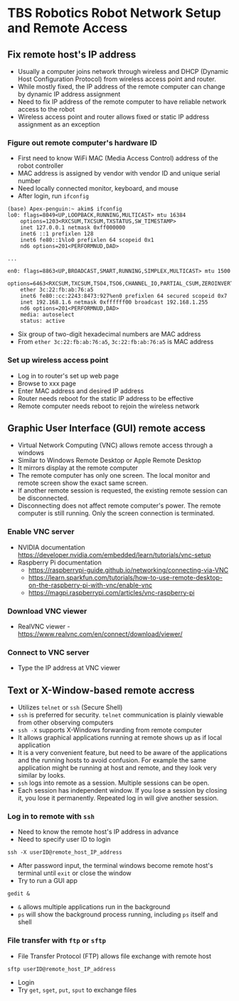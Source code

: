 # TBS Robotics Robot Network Setup and Remote Access
## Fix remote host's IP address
- Usually a computer joins network through wireless and DHCP (Dynamic Host Configuration Protocol) from wireless access point and router.
- While mostly fixed, the IP address of the remote computer can change by dynamic IP address assignment
- Need to fix IP address of the remote computer to have reliable network access to the robot
- Wireless access point and router allows fixed or static IP address assignment as an exception
### Figure out remote computer's hardware ID
- First need to know WiFi MAC (Media Access Control) address of the robot controller
- MAC address is assigned by vendor with vendor ID and unique serial number
- Need locally connected monitor, keyboard, and mouse
- After login, run `ifconfig`
```
(base) Apex-penguin:~ akim$ ifconfig
lo0: flags=8049<UP,LOOPBACK,RUNNING,MULTICAST> mtu 16384
	options=1203<RXCSUM,TXCSUM,TXSTATUS,SW_TIMESTAMP>
	inet 127.0.0.1 netmask 0xff000000 
	inet6 ::1 prefixlen 128 
	inet6 fe80::1%lo0 prefixlen 64 scopeid 0x1 
	nd6 options=201<PERFORMNUD,DAD>

...

en0: flags=8863<UP,BROADCAST,SMART,RUNNING,SIMPLEX,MULTICAST> mtu 1500
	options=6463<RXCSUM,TXCSUM,TSO4,TSO6,CHANNEL_IO,PARTIAL_CSUM,ZEROINVERT_CSUM>
	ether 3c:22:fb:ab:76:a5 
	inet6 fe80::cc:2243:8473:927%en0 prefixlen 64 secured scopeid 0x7 
	inet 192.168.1.6 netmask 0xffffff00 broadcast 192.168.1.255
	nd6 options=201<PERFORMNUD,DAD>
	media: autoselect
	status: active
```
- Six group of two-digit hexadecimal numbers are MAC address
- From `ether 3c:22:fb:ab:76:a5`, `3c:22:fb:ab:76:a5` is MAC address
### Set up wireless access point
- Log in to router's set up web page
- Browse to xxx page
- Enter MAC address and desired IP address
- Router needs reboot for the static IP address to be effective
- Remote computer needs reboot to rejoin the wireless network
## Graphic User Interface (GUI) remote access
- Virtual Network Computing (VNC) allows remote access through a windows
- Similar to Windows Remote Desktop or Apple Remote Desktop
- It mirrors display at the remote computer
- The remote computer has only one screen. The local monitor and remote screen show the exact same screen.
- If another remote session is requested, the existing remote session can be disconnected.
- Disconnecting does not affect remote computer's power. The remote computer is still running. Only the screen connection is terminated.
### Enable VNC server
- NVIDIA documentation https://developer.nvidia.com/embedded/learn/tutorials/vnc-setup
- Raspberry Pi documentation
  - https://raspberrypi-guide.github.io/networking/connecting-via-VNC
  - https://learn.sparkfun.com/tutorials/how-to-use-remote-desktop-on-the-raspberry-pi-with-vnc/enable-vnc
  - https://magpi.raspberrypi.com/articles/vnc-raspberry-pi
### Download VNC viewer
- RealVNC viewer - https://www.realvnc.com/en/connect/download/viewer/
### Connect to VNC server
- Type the IP address at VNC viewer
## Text or X-Window-based remote accress
- Utilizes `telnet` or `ssh` (Secure Shell)
- `ssh` is preferred for security. `telnet` communication is plainly viewable from other observing computers
- `ssh -X` supports X-Windows forwarding from remote computer
- It allows graphical applications running at remote shows up as if local application
- It is a very convenient feature, but need to be aware of the applications and the running hosts to avoid confusion. For example the same application might be running at host and remote, and they look very similar by looks.
- `ssh` logs into remote as a session. Multiple sessions can be open. 
- Each session has independent window. If you lose a session by closing it, you lose it permanently. Repeated log in will give another session.
### Log in to remote with `ssh`
- Need to know the remote host's IP address in advance
- Need to specify user ID to login
```
ssh -X userID@remote_host_IP_address
```
- After password input, the terminal windows become remote host's terminal until `exit` or close the window
- Try to run a GUI app
```
gedit &
```
- `&` allows multiple applications run in the background 
- `ps` will show the background process running, including `ps` itself and shell
### File transfer with `ftp` or `sftp`
- File Transfer Protocol (FTP) allows file exchange with remote host
```
sftp userID@remote_host_IP_address
```
- Login
- Try `get`, `sget`, `put`, `sput` to exchange files
